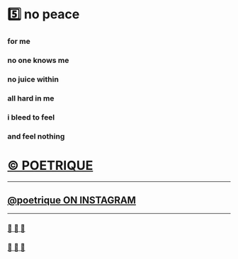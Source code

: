 ﻿# :five: no peace         

### for me
### no one knows me

### no juice within 
### all hard in me

### i bleed to feel
### and feel nothing


# [&copy; POETRIQUE](http://instagram.com/poetrique) 

- - - 

## [@poetrique ON INSTAGRAM](http://instagram.com/poetrique)

- - -

###	[:yellow_heart: :arrow_up_small: :yellow_heart:](http://usheninte.github.io/all-dark-hurt-darling/04~four.md)

###	[:yellow_heart: :arrow_down_small: :yellow_heart:](http://usheninte.github.io/all-dark-hurt-darling/README.md)
    
